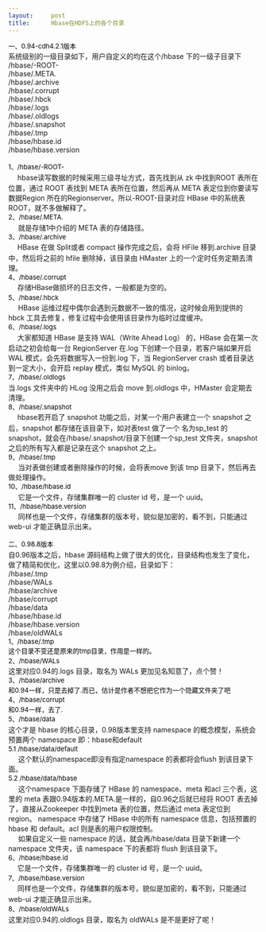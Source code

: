 ```yaml
---
layout:     post
title:      Hbase在HDFS上的各个目录
---
```

<div id="article_content" class="article_content clearfix csdn-tracking-statistics" data-pid="blog" data-mod="popu_307" data-dsm="post">
								            <link rel="stylesheet" href="https://csdnimg.cn/release/phoenix/template/css/ck_htmledit_views-f76675cdea.css">
						<div class="htmledit_views" id="content_views">
                
<p><span style="color:#003000;"></span></p>
<div><span style="font-size:13px;line-height:19.5px;margin-left:0px;"><span style="color:#000000;">一、0.94-cdh4.2.1版本</span></span></div>
<span></span>
<div>系统级别的一级目录如下，用户自定义的均在这个/hbase 下的一级子目录下</div>
<span></span>
<div>/hbase/-ROOT-</div>
<span></span>
<div>/hbase/.META.</div>
<span></span>
<div>/hbase/.archive</div>
<span></span>
<div>/hbase/.corrupt</div>
<span></span>
<div>/hbase/.hbck</div>
<span></span>
<div>/hbase/.logs</div>
<span></span>
<div>/hbase/.oldlogs</div>
<span></span>
<div>/hbase/.snapshot</div>
<span></span>
<div>/hbase/.tmp</div>
<span></span>
<div>/hbase/hbase.id</div>
<span></span>
<div>/hbase/hbase.version</div>
<span></span>
<div> </div>
<span></span>
<div><span style="color:#000000;"><span style="font-size:13px;line-height:19.5px;margin-left:0px;">1、/hbase/-ROOT-</span></span></div>
<span></span>
<div><span style="font-size:13px;line-height:19.5px;margin-left:0px;"><span style="color:#000000;">    </span></span> hbase读写数据的时候采用三级寻址方式，首先找到从 zk 中找到ROOT 表所在位置，通过 ROOT 表找到
 META 表所在位置，然后再从 META 表定位到你要读写数据Region 所在的Regionserver。所以-ROOT-目录对应 HBase 中的系统表ROOT，就不多做解释了。</div>
<span></span>
<div><span style="font-size:13px;line-height:19.5px;margin-left:0px;"><span style="color:#000000;">2、/hbase/.META.</span></span></div>
<span></span>
<div>     就是存储1中介绍的 META 表的存储路径。</div>
<span></span>
<div><span style="font-size:13px;line-height:19.5px;margin-left:0px;"><span style="color:#000000;">3、/hbase/.archive</span></span></div>
<span></span>
<div><span style="font-size:13px;line-height:19.5px;margin-left:0px;"><span style="color:#000000;">     </span></span>HBase 在做 Split或者 compact 操作完成之后，会将 HFile 移到.archive 目录中，然后将之前的
 hfile 删除掉，该目录由 HMaster 上的一个定时任务定期去清理。</div>
<span></span>
<div><span style="font-size:13px;line-height:19.5px;margin-left:0px;"><span style="color:#000000;">4、/hbase/.corrupt</span></span></div>
<span></span>
<div><span style="font-size:13px;line-height:19.5px;margin-left:0px;"><span style="color:#000000;">     </span></span>存储HBase做损坏的日志文件，一般都是为空的。<span style="font-size:13px;line-height:19.5px;margin-left:0px;"><span style="color:#000000;"> </span></span></div>
<span></span>
<div><span style="font-size:13px;line-height:19.5px;margin-left:0px;"><span style="color:#000000;">5、/hbase/.hbck</span></span></div>
<span></span>
<div>     HBase 运维过程中偶尔会遇到元数据不一致的情况，这时候会用到提供的 hbck 工具去修复，修复过程中会使用该目录作为临时过度缓冲。</div>
<span></span>
<div><span style="font-size:13px;line-height:19.5px;margin-left:0px;"><span style="color:#000000;">6、/hbase/.logs</span></span></div>
<span></span>
<div><span style="font-size:13px;line-height:19.5px;margin-left:0px;"><span style="color:#000000;">     </span></span>大家都知道 HBase 是支持 WAL（Write Ahead Log） 的，HBase 会在第一次启动之初会给每一台
 RegionServer 在.log 下创建一个目录，若客户端如果开启WAL 模式，会先将数据写入一份到.log 下，当 RegionServer crash 或者目录达到一定大小，会开启 replay 模式，类似 MySQL 的 binlog。</div>
<span></span>
<div><span style="font-size:13px;line-height:19.5px;margin-left:0px;"><span style="color:#000000;">7、/hbase/.oldlogs</span></span></div>
<span></span>
<div>当.logs 文件夹中的 HLog 没用之后会 move 到.oldlogs 中，HMaster 会定期去清理。</div>
<span></span>
<div><span style="font-size:13px;line-height:19.5px;margin-left:0px;"><span style="color:#000000;">8、/hbase/.snapshot</span></span></div>
<span></span>
<div><span style="font-size:13px;line-height:19.5px;margin-left:0px;"><span style="color:#000000;">     </span></span>hbase若开启了 snapshot 功能之后，对某一个用户表建立一个 snapshot 之后，snapshot
 都存储在该目录下，如对表test 做了一个 名为sp_test 的snapshot，就会在/hbase/.snapshot/目录下创建一个sp_test 文件夹，snapshot 之后的所有写入都是记录在这个 snapshot 之上。</div>
<span></span>
<div><span style="font-size:13px;line-height:19.5px;margin-left:0px;"><span style="color:#000000;">9、/hbase/.tmp</span></span></div>
<span></span>
<div>     当对表做创建或者删除操作的时候，会将表move 到该 tmp 目录下，然后再去做处理操作。</div>
<span></span>
<div><span style="font-size:13px;line-height:19.5px;margin-left:0px;"><span style="color:#000000;">10、/hbase/hbase.id</span></span></div>
<span></span>
<div>     它是一个文件，存储集群唯一的 cluster id 号，是一个 uuid。</div>
<span></span>
<div><span style="font-size:13px;line-height:19.5px;margin-left:0px;"><span style="color:#000000;">11、/hbase/hbase.version</span></span></div>
<span></span>
<div>     同样也是一个文件，存储集群的版本号，貌似是加密的，看不到，只能通过web-ui 才能正确显示出来。</div>
<span></span>
<div> </div>
<span></span>
<div><span style="font-size:13px;line-height:19.5px;margin-left:0px;"><span style="color:#000000;">二、0.98.8版本</span></span></div>
<span></span>
<div>自0.96版本之后，hbase 源码结构上做了很大的优化，目录结构也发生了变化，做了精简和优化，这里以0.98.8为例介绍，目录如下：</div>
<span></span>
<div>/hbase/.tmp</div>
<span></span>
<div>/hbase/WALs</div>
<span></span>
<div>/hbase/archive</div>
<span></span>
<div>/hbase/corrupt</div>
<span></span>
<div>/hbase/data</div>
<span></span>
<div>/hbase/hbase.id</div>
<span></span>
<div>/hbase/hbase.version</div>
<span></span>
<div>/hbase/oldWALs</div>
<span></span>
<div><span style="font-size:13px;line-height:19.5px;margin-left:0px;"><span style="color:#000000;">1、/hbase/.tmp</span></span></div>
<span></span>
<div><span style="font-size:13px;line-height:19.5px;margin-left:0px;"><span style="color:#000000;">这个目录不变还是原来的tmp目录，作用是一样的。</span></span></div>
<span></span>
<div><span style="font-size:13px;line-height:19.5px;margin-left:0px;"><span style="color:#000000;">2、/hbase/WALs</span></span></div>
<span></span>
<div>这里对应0.94的.logs 目录，取名为 WALs 更加见名知意了，点个赞！</div>
<span></span>
<div><span style="font-size:13px;line-height:19.5px;margin-left:0px;"><span style="color:#000000;">3、/hbase/archive</span></span></div>
<span></span>
<div><span style="font-size:13px;line-height:19.5px;margin-left:0px;"><span style="color:#000000;">和0.94一样，只是去掉了.而已，估计是作者不想把它作为一个隐藏文件夹了吧</span></span></div>
<span></span>
<div><span style="font-size:13px;line-height:19.5px;margin-left:0px;"><span style="color:#000000;">4、/hbase/corrupt</span></span></div>
<span></span>
<div><span style="font-size:13px;line-height:19.5px;margin-left:0px;"><span style="color:#000000;">和0.94一样，去了.</span></span></div>
<span></span>
<div><span style="font-size:13px;line-height:19.5px;margin-left:0px;"><span style="color:#000000;">5、/hbase/data</span></span></div>
<span></span>
<div>这个才是 hbase 的核心目录，0.98版本里支持 namespace 的概念模型，系统会预置两个 namespace 即：hbase和default</div>
<span></span>
<div><span style="font-size:13px;line-height:19.5px;margin-left:0px;"><span style="color:#000000;">5.1 /hbase/data/default</span></span></div>
<span></span>
<div>     这个默认的namespace即没有指定namespace 的表都将会flush 到该目录下面。</div>
<span></span>
<div><span style="font-size:13px;line-height:19.5px;margin-left:0px;"><span style="color:#000000;">5.2 /hbase/data/hbase</span></span></div>
<span></span>
<div>     这个namespace 下面存储了 HBase 的 namespace、meta 和acl 三个表，这里的 meta 表跟0.94版本的.META.是一样的，自0.96之后就已经将 ROOT 表去掉了，直接从Zookeeper 中找到meta 表的位置，然后通过 meta 表定位到 region。 namespace 中存储了 HBase 中的所有 namespace 信息，包括预置的hbase 和 default。acl 则是表的用户权限控制。</div>
<span></span>
<div>     如果自定义一些 namespace 的话，就会再/hbase/data 目录下新建一个 namespace 文件夹，该 namespace 下的表都将 flush 到该目录下。</div>
<span></span>
<div><span style="font-size:13px;line-height:19.5px;margin-left:0px;"><span style="color:#000000;">6、/hbase/hbase.id</span></span></div>
<span></span>
<div><span style="font-size:13px;line-height:19.5px;margin-left:0px;"><span style="color:#000000;">     </span></span>它是一个文件，存储集群唯一的 cluster id 号，是一个 uuid<span style="font-size:13px;line-height:19.5px;margin-left:0px;"><span style="color:#000000;">。</span><br style="font-size:13px;line-height:19.5px;margin-left:0px;"></span></div>
<span></span>
<div><span style="font-size:13px;line-height:19.5px;margin-left:0px;"><span style="color:#000000;">7、/hbase/hbase.version</span></span></div>
<span></span>
<div><span style="font-size:13px;line-height:19.5px;margin-left:0px;"><span style="color:#000000;">     </span></span>同样也是一个文件，存储集群的版本号，貌似是加密的，看不到，只能通过web-ui 才能正确显示出来<span style="font-size:13px;line-height:19.5px;margin-left:0px;"><span style="color:#000000;">。</span><br style="font-size:13px;line-height:19.5px;margin-left:0px;"></span></div>
<span></span>
<div><span style="font-size:13px;line-height:19.5px;margin-left:0px;"><span style="color:#000000;">8、/hbase/oldWALs</span></span></div>
<span></span>
<div>这里对应0.94的.oldlogs 目录，取名为 oldWALs 是不是更好了呢！</div>
<p></p>
            </div>
                </div>